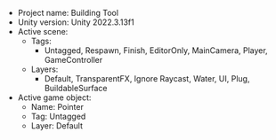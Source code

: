<!-- UNITY CODE ASSIST INSTRUCTIONS START -->
- Project name: Building Tool
- Unity version: Unity 2022.3.13f1
- Active scene:
  - Tags:
    - Untagged, Respawn, Finish, EditorOnly, MainCamera, Player, GameController
  - Layers:
    - Default, TransparentFX, Ignore Raycast, Water, UI, Plug, BuildableSurface
- Active game object:
  - Name: Pointer
  - Tag: Untagged
  - Layer: Default
<!-- UNITY CODE ASSIST INSTRUCTIONS END -->